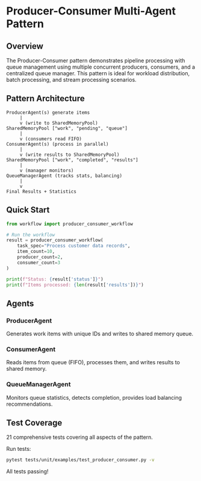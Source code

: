 # Producer-Consumer Multi-Agent Pattern

## Overview

The Producer-Consumer pattern demonstrates pipeline processing with queue management using multiple concurrent producers, consumers, and a centralized queue manager. This pattern is ideal for workload distribution, batch processing, and stream processing scenarios.

## Pattern Architecture

```
ProducerAgent(s) generate items
     |
     v (write to SharedMemoryPool)
SharedMemoryPool ["work", "pending", "queue"]
     |
     v (consumers read FIFO)
ConsumerAgent(s) (process in parallel)
     |
     v (write results to SharedMemoryPool)
SharedMemoryPool ["work", "completed", "results"]
     |
     v (manager monitors)
QueueManagerAgent (tracks stats, balancing)
     |
     v
Final Results + Statistics
```

## Quick Start

```python
from workflow import producer_consumer_workflow

# Run the workflow
result = producer_consumer_workflow(
    task_spec="Process customer data records",
    item_count=10,
    producer_count=2,
    consumer_count=3
)

print(f"Status: {result['status']}")
print(f"Items processed: {len(result['results'])}")
```

## Agents

### ProducerAgent
Generates work items with unique IDs and writes to shared memory queue.

### ConsumerAgent  
Reads items from queue (FIFO), processes them, and writes results to shared memory.

### QueueManagerAgent
Monitors queue statistics, detects completion, provides load balancing recommendations.

## Test Coverage

21 comprehensive tests covering all aspects of the pattern.

Run tests:
```bash
pytest tests/unit/examples/test_producer_consumer.py -v
```

All tests passing!
